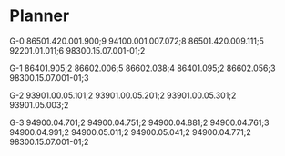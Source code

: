 Planner
===================
G-0
86501.420.001.900;9
94100.001.007.072;8
86501.420.009.111;5
92201.01.011;6
98300.15.07.001-01;2

G-1
86401.905;2
86602.006;5
86602.038;4
86401.095;2
86602.056;3
98300.15.07.001-01;3

G-2
93901.00.05.101;2
93901.00.05.201;2
93901.00.05.301;2
93901.05.003;2

G-3
94900.04.701;2
94900.04.751;2
94900.04.881;2
94900.04.761;3
94900.04.991;2
94900.05.011;2
94900.05.041;2
94900.04.771;2
98300.15.07.001-01;2